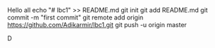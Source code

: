 Hello all
echo "# lbc1" >> README.md
git init
git add README.md
git commit -m "first commit"
git remote add origin https://github.com/Adikarmir/lbc1.git
git push -u origin master
                
D
